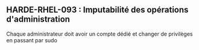 ## HARDE-RHEL-093 : Imputabilité des opérations d'administration

Chaque administrateur doit avoir un compte dédié et changer de privilèges en passant par sudo

